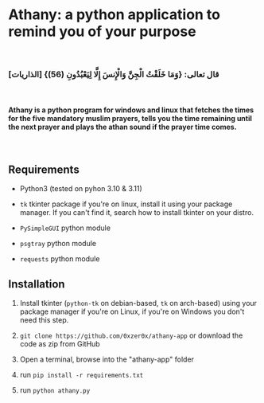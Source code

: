 # Athany: a python application to remind you of your purpose
<br>

### قال تعالى: {وَمَا خَلَقْتُ الْجِنَّ وَالْإِنسَ إِلَّا لِيَعْبُدُونِ (56)} \[الذاريات]
 
<br>
 
#### Athany is a python program for windows and linux that fetches the times for the five mandatory muslim prayers, tells you the time remaining until the next prayer and plays the athan sound if the prayer time comes.
 
<br>
 
## Requirements
 
- Python3 (tested on pyhon 3.10 & 3.11)
- `tk` tkinter package if you're on linux, install it using your package manager. If you can't find it, search how to install tkinter on your distro.
 
- `PySimpleGUI` python module
 
- `psgtray` python module
 
- `requests` python module
 
## Installation
 
1. Install tkinter (`python-tk` on debian-based, `tk` on arch-based) using your package manager if you're on Linux, if you're on Windows you don't need this step.
 
2. `git clone https://github.com/0xzer0x/athany-app` or download the code as zip from GitHub
 
3. Open a terminal, browse into the "athany-app" folder
 
4. run `pip install -r requirements.txt`
 
5. run `python athany.py`
